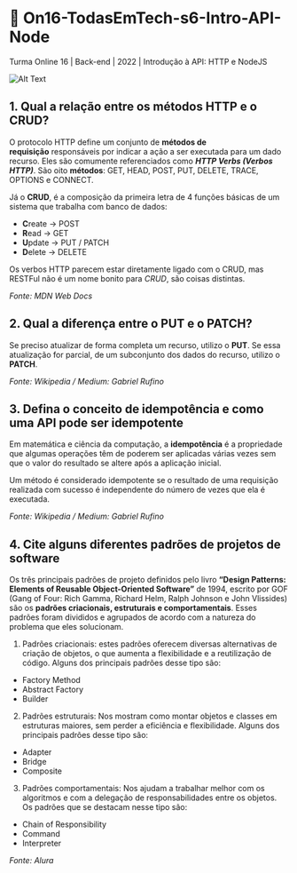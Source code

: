 # 🚀 On16-TodasEmTech-s6-Intro-API-Node

Turma Online 16 | Back-end | 2022 | Introdução à API:
HTTP e NodeJS

![Alt Text](https://media.giphy.com/media/3oKIPnAiaMCws8nOsE/giphy.gif)

## 1. Qual a relação entre os métodos HTTP e o CRUD?

O protocolo HTTP define um conjunto de **métodos de requisição** responsáveis por indicar a ação a ser executada para um dado recurso. Eles são comumente referenciados como ***HTTP Verbs (Verbos HTTP)***. São oito **métodos**: GET, HEAD, POST, PUT, DELETE, TRACE, OPTIONS e CONNECT.

Já o **CRUD**, é a composição da primeira letra de 4 funções básicas de um sistema que trabalha com banco de dados:

- **C**reate -> POST
- **R**ead -> GET
- **U**pdate -> PUT / PATCH
- **D**elete -> DELETE

Os verbos HTTP parecem estar diretamente ligado com o CRUD, mas RESTFul não é um nome bonito para *CRUD*, são coisas distintas.

*Fonte: MDN Web Docs*

## 2. Qual a diferença entre o PUT e o PATCH?

Se preciso atualizar de forma completa um recurso, utilizo o **PUT**. Se essa atualização for parcial, de um subconjunto dos dados do recurso, utilizo o **PATCH**.

*Fonte: Wikipedia / Medium: Gabriel Rufino*

## 3. Defina o conceito de idempotência e como uma API pode ser idempotente

Em matemática e ciência da computação, a **idempotência** é a propriedade que algumas operações têm de poderem ser aplicadas várias vezes sem que o valor do resultado se altere após a aplicação inicial.

Um método é considerado idempotente se o resultado de uma requisição realizada com sucesso é independente do número de vezes que ela é executada.

*Fonte: Wikipedia / Medium: Gabriel Rufino*

## 4. Cite alguns diferentes padrões de projetos de software

Os três principais padrões de projeto definidos pelo livro **“Design Patterns: Elements of Reusable Object-Oriented Software”** de 1994, escrito por GOF (Gang of Four: Rich Gamma, Richard Helm, Ralph Johnson e John Vlissides) são os **padrões criacionais, estruturais e comportamentais**. Esses padrões foram divididos e agrupados de acordo com a natureza do problema que eles solucionam.

1) Padrões criacionais: estes padrões oferecem diversas alternativas de criação de objetos, o que aumenta a flexibilidade e a reutilização de código. Alguns dos principais padrões desse tipo são:
- Factory Method
- Abstract Factory
- Builder
2) Padrões estruturais: Nos mostram como montar objetos e classes em estruturas maiores, sem perder a eficiência e flexibilidade. Alguns dos principais padrões desse tipo são:
- Adapter
- Bridge
- Composite
3) Padrões comportamentais: Nos ajudam a trabalhar melhor com os algoritmos e com a delegação de responsabilidades entre os objetos. Os padrões que se destacam nesse tipo são:
- Chain of Responsibility
- Command
- Interpreter

*Fonte: Alura*